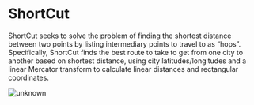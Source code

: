 # ShortCut
ShortCut seeks to solve the problem of finding the shortest distance between two points by listing intermediary points to travel to as “hops”. 
Specifically, ShortCut finds the best route to take to get from one city to another based on shortest distance, using city latitudes/longitudes
and a linear Mercator transform to calculate linear distances and rectangular coordinates.

![unknown](https://user-images.githubusercontent.com/80184148/193438894-402b65b0-1dec-4cf4-a81f-41e0c0dcfcc2.png)
